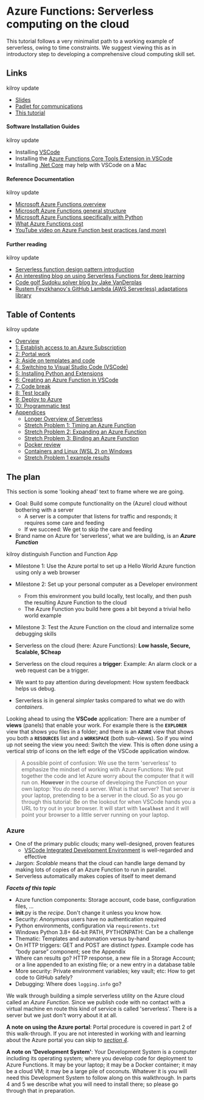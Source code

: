 # Azure Functions: Serverless computing on the cloud

This tutorial follows a very minimalist path to a working example of serverless,
owing to time constraints. We suggest viewing this as in introductory step to 
developing a comprehensive cloud computing skill set. 


## Links


kilroy update


- [Slides](https://docs.google.com/presentation/d/1R2HHfHYgmarje2q_0x42hMecUc7R6SFjI-ih1L05foQ/edit#slide=id.p)
- [Padlet for communications](https://padlet.com/robfatland/serverless-csj3n88h2osgrru9)
- [This tutorial](https://github.com/robfatland/serverless/blob/main/azure/tutorial.md)


#### Software Installation Guides


kilroy update



- Installing [VSCode](https://code.visualstudio.com/)
- Installing the [Azure Functions Core Tools Extension in VSCode](https://github.com/Azure/azure-functions-core-tools#installing)
- Installing [.Net Core](https://dotnet.microsoft.com/download) may help with VSCode on a Mac


#### Reference Documentation


kilroy update



- [Microsoft Azure Functions overview](https://docs.microsoft.com/en-us/azure/azure-functions/functions-overview)
- [Microsoft Azure Functions general structure](https://docs.microsoft.com/en-us/azure/azure-functions/functions-reference)
- [Microsoft Azure Functions specifically with Python](https://docs.microsoft.com/en-us/azure/azure-functions/functions-reference-python)
- [What Azure Functions cost](https://azure.microsoft.com/en-us/pricing/details/functions/)
- [YouTube video on Azure Function best practices (and more)](https://youtu.be/kvTostlJp7M)


#### Further reading


kilroy update



- [Serverless function design pattern introduction](https://www.twilio.com/docs/glossary/what-is-serverless-architecture)
- [An interesting blog on using Serverless Functions for deep learning](https://www.serverless.com/blog/using-tensorflow-serverless-framework-deep-learning-image-recognition)
- [Code golf Sudoku solver blog by Jake VanDerplas](https://jakevdp.github.io/blog/2013/04/15/code-golf-in-python-sudoku/) 
- [Rustem Feyzkhanov's GitHub Lambda (AWS Serverless) adaptations library](https://github.com/ryfeus/lambda-packs)


## Table of Contents



kilroy update



* [Overview](#overview)
* [1: Establish access to an Azure Subscription](#1-establish-access-to-an-azure-subscription)
* [2: Portal work](#2-portal-work)
* [3: Aside on templates and code](#3-aside-on-templates-and-code)
* [4: Switching to Visual Studio Code (VSCode)](#4-switching-to-visual-studio-code-vscode)
* [5: Installing Python and Extensions](#5-installing-python-and-extensions)
* [6: Creating an Azure Function in VSCode](#6-creating-an-azure-function-in-vscode)
* [7: Code break](#7-code-break)
* [8: Test locally](#8-test-locally)
* [9: Deploy to Azure](#9-deploy-to-azure)
* [10: Programmatic test](#10-programmatic-test)
* [Appendices](#appendices)
    + [Longer Overview of Serverless](#longer-overview-of-serverless-computing-and-azure-serverless-functions)
    + [Stretch Problem 1: Timing an Azure Function](#stretch-problem-1)
    + [Stretch Problem 2: Expanding an Azure Function](#stretch-problem-2)
    + [Stretch Problem 3: Binding an Azure Function](#stretch-problem-3)
    + [Docker review](#docker-review)
    + [Containers and Linux (WSL 2) on Windows](#understanding-docker-in-relation-to-wsl-2)
    + [Stretch Problem 1 example results](#stretch-problem-1-example-results)



## The plan


This section is some 'looking ahead' text to frame where we are going. 


* Goal: Build some compute functionality on the (Azure) cloud without bothering with a server
    * A server is a computer that listens for traffic and responds; it requires some care and feeding
    * If we succeed: We get to skip the care and feeding
* Brand name on Azure for 'serverless', what we are building, is an ***Azure Function***


kilroy distinguish Function and Function App


* Milestone 1: Use the Azure portal to set up a Hello World Azure function using only a web browser
* Milestone 2: Set up your personal computer as a Developer environment
    * From this environment you build locally, test locally, and then push the resulting Azure Function to the cloud
    * The Azure Function you build here goes a bit beyond a trivial hello world example
* Milestone 3: Test the Azure Function on the cloud and internalize some debugging skills


* Serverless on the cloud (here: Azure Functions): **Low hassle, Secure, Scalable, $Cheap**
* Serverless on the cloud requires a **trigger**: Example: An alarm clock or a web request can be a trigger.
* We want to pay attention during development: How system feedback helps us debug.
* Serverless is in general *simpler* tasks compared to what we do with *containers*. 


Looking ahead to using the **VSCode** application: There are a number of **views** (panels) that enable
your work. For example there is the **`EXPLORER`** view that shows you files in a folder; and there is an
**`AZURE`** view that shows you both a **`RESOURCES`** list and a **`WORKSPACE`** (both sub-views). So 
if you wind up not seeing the view you need: Switch the view. This is often done using a vertical strip
of icons on the left edge of the VSCode application window.


> A possible point of confusion: We use the term 'serverless' to emphasize the mindset of working
> with Azure Functions: We put together the code and let Azure worry about the computer that it will
> run on. **However** in the course of developing the Function on your own laptop: You *do* need a
> server. What is that server? That server *is* your laptop, pretending to be a server in the 
> cloud. So as you go through this tutorial: Be on the lookout for when VSCode hands you a URL to
> try out in your browser. It will start with **`localhost`** and it will point your browser to a
> little server running on your laptop. 



### Azure


* One of the primary public clouds; many well-designed, proven features
    * [VSCode Integrated Development Environment](https://code.visualstudio.com/) is well-regarded and effective
* Jargon: *Scalable* means that the cloud can handle large demand by making lots of copies of an Azure Function to run in parallel.
* Serverless automatically makes copies of itself to meet demand


***Facets of this topic***


* Azure function components: Storage account, code base, configuration files, ...
* __init__.py is the *recipe*. Don't change it unless you know how. 
* Security: *Anonymous* users have no authentication required
* Python environments, configuration via `requirements.txt`
* Windows Python 3.8+ 64-bit PATH, PYTHONPATH: Can be a challenge
* Thematic: Templates and automation versus by-hand
* On HTTP triggers: GET and POST are distinct *types*. Example code has “body parse” component; see the Appendix
* Where can results go? HTTP response, a new file in a Storage Account; or a line appended to an existing file; or a new entry in a database table
* More security: Private environment variables; key vault; etc: How to get code to GitHub safely?
* Debugging: Where does `logging.info` go?



We walk through building a simple serverless utility on the Azure cloud called an *Azure Function*. 
Since we publish code with no contact with a virtual machine en route this kind of service is
called 'serverless'. There is a server but we just don't worry about it at all.


**A note on using the Azure portal**: Portal procedure is covered in part 2 of this walk-through. If you
are not interested in working with and learning about the Azure portal you can 
skip to 
[*section 4*](#4-switching-to-visual-studio-code).


**A note on 'Development System'**: Your Development System is a computer including its operating system;
where you develop code for deployment to Azure Functions.
It may be your laptop; it may be a Docker container; it may be a cloud VM; it may be a large pile of coconuts. 
Whatever it is you will need this Development System to follow along on this walkthrough. In parts 4 and 5 we 
describe what you will need to install there; so please go through that in preparation. 

